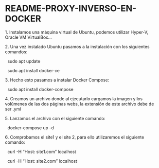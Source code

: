 # README-PROXY-INVERSO-EN-DOCKER
<p>1. Instalamos una máquina virtual de Ubuntu, podemos utilizar Hyper-V, Oracle VM VirtualBox...</p>
<p>2. Una vez instalado Ubuntu pasamos a la instalación con los siguientes comandos:</p>
<p>&nbsp; sudo apt update</p>
<p>&nbsp; sudo apt install docker-ce</p>
<p>3. Hecho esto pasamos a instalar Docker Compose:</p>
<p>&nbsp; sudo apt install docker-compose</p>
<p>4. Creamos un archivo donde al ejecutarlo cargamos la imagen y los volúmenes de las dos páginas webs, la extensión de este archivo debe de ser .yml</p>
<p>5. Lanzamos el archivo con el siguiente comando:</p>
<p>&nbsp; docker-compose up -d</p>
<p>6. Comprobamos el site1 y el site 2, para ello utilizaremos el siguiente comando:</p>
<p>&nbsp; curl -H “Host: site1.com” localhost</p>
<p>&nbsp; curl -H “Host: site2.com” localhost</p>
